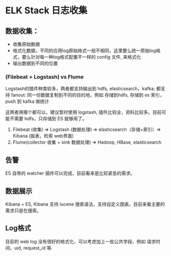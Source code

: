 # ELK Stack 日志收集

## 数据收集：

- 收集原始数据
- 格式化数据，不同的应用log原始格式一般不相同，这里要么统一原始log格式，要么针对每一种log格式配置不一样的 config 文件, 来格式化
- 输出数据到不同的位置

### (Filebeat + Logstash) vs Flume

Logstash的插件种类较多，两者都支持输出到 hdfs, elasticsearch，kafka; 
都支持 fanout: 同一份数据复制到不同的目的地，例如 存储到hdfs, 存储到 es 索引，push 到 kafka 做统计

这两者用哪个都可以，建议暂时使用 logstash, 插件比较全，资料比较多。目前可能不需要 hdfs，只存储到 ES 就够用了。

1. Filebeat (收集) => Logstash (数据处理) => elasticsearch（存储+索引）=> Kibana (报表，检索 web界面)
2. Flume(collector 收集 + sink 数据处理) => Hadoop, HBase, elasticsearch

## 告警
ES 自带的 watcher 插件可以完成，目前看来是比较紧急的需求。

## 数据展示
Kibana + ES, Kibana 支持 lucene 搜索语法，支持自定义图表。目前来看主要的需求只是在搜索。

## Log格式
目前的 web log 没有很好的格式化，可以考虑加上一些公共字段，例如 请求时间，uid, request_id 等. 

